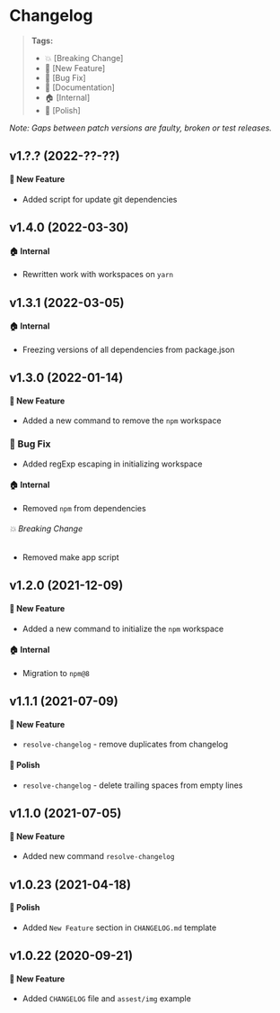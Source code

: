 # Changelog

> **Tags:**
>
> - :boom: [Breaking Change]
> - :rocket: [New Feature]
> - :bug: [Bug Fix]
> - :memo: [Documentation]
> - :house: [Internal]
> - :nail_care: [Polish]

_Note: Gaps between patch versions are faulty, broken or test releases._

## v1.?.? (2022-??-??)

#### :rocket: New Feature

* Added script for update git dependencies

## v1.4.0 (2022-03-30)

#### :house: Internal

* Rewritten work with workspaces on `yarn`

## v1.3.1 (2022-03-05)

#### :house: Internal

* Freezing versions of all dependencies from package.json

## v1.3.0 (2022-01-14)

#### :rocket: New Feature

* Added a new command to remove the `npm` workspace

### :bug: Bug Fix

* Added regExp escaping in initializing workspace

#### :house: Internal

* Removed `npm` from dependencies

###### :boom: Breaking Change

* Removed make app script

## v1.2.0 (2021-12-09)

#### :rocket: New Feature

* Added a new command to initialize the `npm` workspace

#### :house: Internal

* Migration to `npm@8`

## v1.1.1 (2021-07-09)

#### :rocket: New Feature

* `resolve-changelog` - remove duplicates from changelog

#### :nail_care: Polish

* `resolve-changelog` - delete trailing spaces from empty lines

## v1.1.0 (2021-07-05)

#### :rocket: New Feature

* Added new command `resolve-changelog`

## v1.0.23 (2021-04-18)

#### :nail_care: Polish

* Added `New Feature` section in `CHANGELOG.md` template

## v1.0.22 (2020-09-21)

#### :rocket: New Feature

* Added `CHANGELOG` file and `assest/img` example


